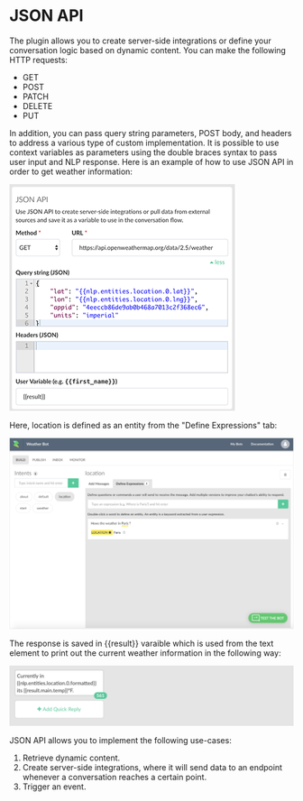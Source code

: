 # JSON API

The plugin allows you to create server-side integrations or define your conversation logic based on dynamic content. You can make the following HTTP requests:

* GET
* POST
* PATCH
* DELETE
* PUT

In addition, you can pass query string parameters, POST body, and headers to address a various type of custom implementation. It is possible to use context variables as parameters using the double braces syntax to pass user input and NLP response. Here is an example of how to use JSON API in order to get weather information:

![](json-api.png)


Here, location is defined as an entity from the "Define Expressions" tab:

![](json-api-define-expressions.png)

The response is saved in \{\{result}} varaible which is used from the text element to print out the current weather information in the following way:

![](json-reply.png)


JSON API allows you to implement the following use-cases:

1. Retrieve dynamic content.
2. Create server-side integrations, where it will send data to an endpoint whenever a conversation reaches a certain point.
3. Trigger an event.


